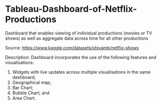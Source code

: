 # Tableau-Dashboard-of-Netflix-Productions
 Dashboard that enables viewing of individual productions (movies or TV shows) as well as aggregate data across time for all other productions

Source:
https://www.kaggle.com/datasets/shivamb/netflix-shows

Description:
Dashboard incorporates the use of the following features and visualisations:
1. Widgets with live updates across multiple visualisations in the same dashboard;
2. Geographical map;
3. Bar Chart;
4. Bubble Chart; and
5. Area Chart.
